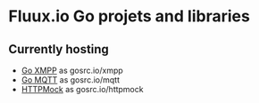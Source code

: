 # Fluux.io Go projets and libraries

## Currently hosting

- [Go XMPP](https://github.com/FluuxIO/go-xmpp) as gosrc.io/xmpp
- [Go MQTT](https://github.com/FluuxIO/mqtt) as gosrc.io/mqtt
- [HTTPMock](https://github.com/processone/httpmock) as gosrc.io/httpmock
